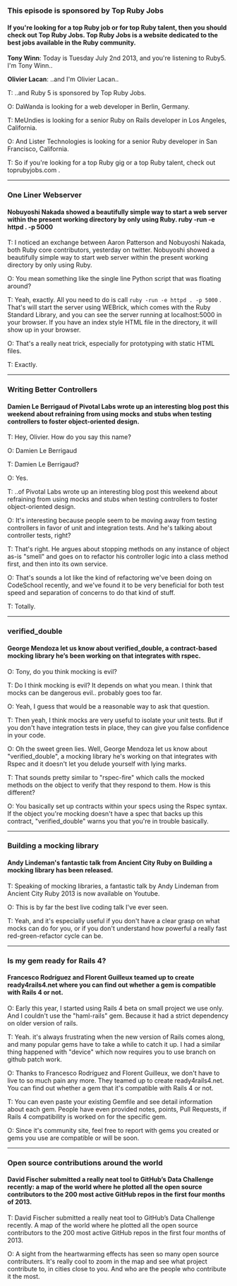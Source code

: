 ### This episode is sponsored by Top Ruby Jobs
#### If you're looking for a top Ruby job or for top Ruby talent, then you should check out Top Ruby Jobs. Top Ruby Jobs is a website dedicated to the best jobs available in the Ruby community.

**Tony Winn**: Today is Tuesday July 2nd 2013, and you're listening to Ruby5. I'm Tony Winn..

**Olivier Lacan**: ..and I'm Olivier Lacan..

T: ..and Ruby 5 is sponsored by Top Ruby Jobs.

O: DaWanda is looking for a web developer in Berlin, Germany.

T: MeUndies is looking for a senior Ruby on Rails developer in Los Angeles, California.

O: And Lister Technologies is looking for a senior Ruby developer in San Francisco, California.

T: So if you're looking for a top Ruby gig or a top Ruby talent, check out toprubyjobs.com .

---

### One Liner Webserver
#### Nobuyoshi Nakada showed a beautifully simple way to start a web server within the present working directory by only using Ruby. ruby -run -e httpd . -p 5000

T: I noticed an exchange between Aaron Patterson and Nobuyoshi Nakada, both Ruby core contributors, yesterday on twitter. Nobuyoshi showed a beautifully simple way to start web server within the present working directory by only using Ruby.

O: You mean something like the single line Python script that was floating around?

T: Yeah, exactly. All you need to do is call `ruby -run -e httpd . -p 5000` .
That's will start the server using WEBrick, which comes with the Ruby Standard Library, and you can see the server running at localhost:5000 in your browser. If you have an index style HTML file in the directory, it will show up in your browser.

O: That's a really neat trick, especially for prototyping with static HTML files.

T: Exactly.

---

### Writing Better Controllers
#### Damien Le Berrigaud of Pivotal Labs wrote up an interesting blog post this weekend about refraining from using mocks and stubs when testing controllers to foster object-oriented design.

T: Hey, Olivier. How do you say this name?

O: Damien Le Berrigaud

T: Damien Le Berrigaud?

O: Yes.

T: ..of Pivotal Labs wrote up an interesting blog post this weekend about refraining from using mocks and stubs when testing controllers to foster object-oriented design.

O: It's interesting because people seem to be moving away from testing controllers in favor of unit and integration tests. And he's talking about controller tests, right?

T: That's right. He argues about stopping methods on any instance of object as-is "smell" and goes on to refactor his controller logic into a class method first, and then into its own service.

O: That's sounds a lot like the kind of refactoring we've been doing on CodeSchool recently, and we've found it  to be very beneficial for both test speed and separation of concerns to do that kind of stuff.

T: Totally.

---

### verified_double
#### George Mendoza let us know about verified_double, a contract-based mocking library he’s been working on that integrates with rspec.

O: Tony, do you think mocking is evil?

T: Do I think mocking is evil? It depends on what you mean. I think that mocks can be dangerous evil.. probably goes too far.

O: Yeah, I guess that would be a reasonable way to ask that question.

T: Then yeah, I think mocks are very useful to isolate your unit tests. But if you don't have integration tests in place, they can give you false confidence in your code.

O: Oh the sweet green lies. Well, George Mendoza let us know about "verified_double", a mocking library he's working on that integrates with Rspec and it doesn't let you delude yourself with lying marks.

T: That sounds pretty similar to "rspec-fire" which calls the mocked methods on the object to verify that they respond to them. How is this different?

O: You basically set up contracts within your specs using the Rspec syntax. If the object you're mocking doesn't have a spec that backs up this contract, "verified_double" warns you that you're in trouble basically.

---

### Building a mocking library
#### Andy Lindeman's fantastic talk from Ancient City Ruby on Building a mocking library has been released.

T: Speaking of mocking libraries, a fantastic talk by Andy Lindeman from Ancient City Ruby 2013 is now available on Youtube.

O: This is by far the best live coding talk I've ever seen.

T: Yeah, and it's especially useful if you don't have a clear grasp on what mocks can do for you, or if you don't understand how powerful a really fast red-green-refactor cycle can be.

---

### Is my gem ready for Rails 4?
#### Francesco Rodríguez and Florent Guilleux teamed up to create ready4rails4.net where you can find out whether a gem is compatible with Rails 4 or not.

O: Early this year, I started using Rails 4 beta on small project we use only. And I couldn't use the "haml-rails" gem. Because it had a strict dependency on older version of rails.

T: Yeah. it's always frustrating when the new version of Rails comes along, and many popular gems have to take a while to catch it up. I had a similar thing happened with "device" which now requires you to use branch on github patch work.

O: Thanks to Francesco Rodríguez and Florent Guilleux, we don't have to live to so much pain any more. They teamed up to create ready4rails4.net. You can find out whether a gem that it's compatible with Rails 4 or not.

T: You can even paste your existing Gemfile and see detail information about each gem. People have even provided notes, points, Pull Requests, if Rails 4 compatibility is worked on for the specific gem.

O: Since it's community site, feel free to report with gems you created or gems you use are compatible or will be soon.

---

### Open source contributions around the world
#### David Fischer submitted a really neat tool to GitHub’s Data Challenge recently: a map of the world where he plotted all the open source contributors to the 200 most active GitHub repos in the first four months of 2013.

T: David Fischer submitted a really neat tool to GitHub’s Data Challenge recently. A map of the world where he plotted all the open source contributors to the 200 most active GitHub repos in the first four months of 2013.

O: A sight from the heartwarming effects has seen so many open source contributers. It's really cool to zoom in the map and see what project contribute to, in cities close to you. And who are the people who contribute it the most.
